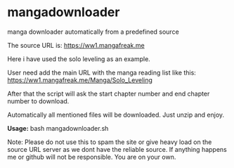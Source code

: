 # mangadownloader
manga downloader automatically from a predefined source

The source URL is: https://ww1.mangafreak.me

Here i have used the solo leveling as an example.

User need add the main URL with the manga reading list like this: https://ww1.mangafreak.me/Manga/Solo_Leveling

After that the script will ask the start chapter number and end chapter number to download.

Automatically all mentioned files will be downloaded. Just unzip and enjoy.

**Usage:** bash mangadownloader.sh

Note: Please do not use this to spam the site or give heavy load on the source URL server as we dont have the reliable source. If anything happens me or github will not be responsible. You are on your own.
